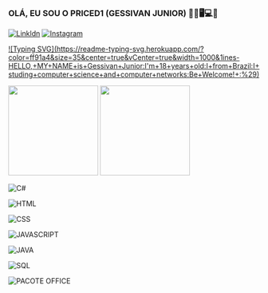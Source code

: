 ### OLÁ, EU SOU O PRICED1 (GESSIVAN JUNIOR) 👦🏻🖥️💻📱
 [![Linkldn](https://img.shields.io/badge/LinkedIn-0077B5?style=for-the-badge&logo=linkedin&logoColor=white)](https://lin)     [![Instagram](https://img.shields.io/badge/Instagram-E4405F?style=for-the-badge&logo=instagram&logoColor=white)](https://instagram.com/priceddread1)

[![Typing SVG](https://readme-typing-svg.herokuapp.com/?
color=ff91a4&size=35&center=true&vCenter=true&width=1000&1ines-HELLO,+MY+NAME+is+Gessivan+Junior:I'm+18+years+old:I+from+Brazil:I+studing+computer+science+and+computer+networks:Be+Welcome!+:%29)](https://git.io/typing-svg)
 <div>
    <img height="180em" src="https://github-readme-stats.vercel.app/api?username=priced1&show_icons=true&theme=tokyonight"/>
    <img height="180em" src="https://github-readme-stats.vercel.app/api/top-langs/?username=priced1&layout=compact&theme=tokyonight"/>
 </div>

![C#](https://img.shields.io/badge/C%23-239120?style=for-the-badge&logo=c-sharp&logoColor=white)

![HTML](https://img.shields.io/badge/HTML-239120?style=for-the-badge&logo=html5&logoColor=white)

![CSS](https://img.shields.io/badge/CSS-239120?&style=for-the-badge&logo=css3&logoColor=white)

![JAVASCRIPT](https://img.shields.io/badge/JavaScript-323330?style=for-the-badge&logo=javascript&logoColor=F7DF1E)

![JAVA](https://img.shields.io/badge/Java-ED8B00?style=for-the-badge&logo=openjdk&logoColor=white)

![SQL](https://img.shields.io/badge/Microsoft_SQL_Server-CC2927?style=for-the-badge&logo=microsoft-sql-server&logoColor=white)

![PACOTE OFFICE](https://img.shields.io/badge/Microsoft_Office-D83B01?style=for-the-badge&logo=microsoft-office&logoColor=white)
